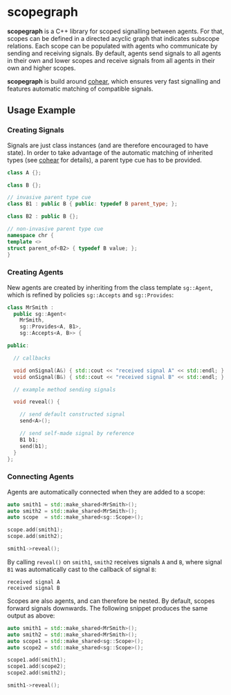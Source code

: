 <!--- vim:spell:tw=80:fo=tawn
--->
scopegraph
==========

**scopegraph** is a C++ library for scoped signalling between agents. For that,
scopes can be defined in a directed acyclic graph that indicates subscope
relations. Each scope can be populated with agents who communicate by sending
and receiving signals. By default, agents send signals to all agents in their
own and lower scopes and receive signals from all agents in their own and
higher scopes.

**scopegraph** is build around [cohear](http://github.com/funkey/cohear), which
ensures very fast signalling and features automatic matching of compatible
signals.

Usage Example
-------------

### Creating Signals

Signals are just class instances (and are therefore encouraged to have state).
In order to take advantage of the automatic matching of inherited types (see
[cohear](http://github.com/funkey/cohear) for details), a parent type cue has
to be provided.

```c++
class A {};

class B {};

// invasive parent type cue
class B1 : public B { public: typedef B parent_type; };

class B2 : public B {};

// non-invasive parent type cue
namespace chr {
template <>
struct parent_of<B2> { typedef B value; };
}
```

### Creating Agents

New agents are created by inheriting from the class template `sg::Agent`, which
is refined by policies `sg::Accepts` and `sg::Provides`:

```c++
class MrSmith :
  public sg::Agent<
    MrSmith,
    sg::Provides<A, B1>,
    sg::Accepts<A, B>> {

public:

  // callbacks

  void onSignal(A&) { std::cout << "received signal A" << std::endl; }
  void onSignal(B&) { std::cout << "received signal B" << std::endl; }

  // example method sending signals

  void reveal() {

    // send default constructed signal
    send<A>();

    // send self-made signal by reference
    B1 b1;
    send(b1);
  }
};
```

### Connecting Agents

Agents are automatically connected when they are added to a scope:

```c++
auto smith1 = std::make_shared<MrSmith>();
auto smith2 = std::make_shared<MrSmith>();
auto scope  = std::make_shared<sg::Scope>();

scope.add(smith1);
scope.add(smith2);

smith1->reveal();
```

By calling `reveal()` on `smith1`, `smith2` receives signals `A` and `B`, where signal `B1` was automatically
cast to the callback of signal `B`:

```
received signal A
received signal B
```

Scopes are also agents, and can therefore be nested. By default, scopes forward
signals downwards. The following snippet produces the same output as above:

```c++
auto smith1 = std::make_shared<MrSmith>();
auto smith2 = std::make_shared<MrSmith>();
auto scope1 = std::make_shared<sg::Scope>();
auto scope2 = std::make_shared<sg::Scope>();

scope1.add(smith1);
scope1.add(scope2);
scope2.add(smith2);

smith1->reveal();
```
